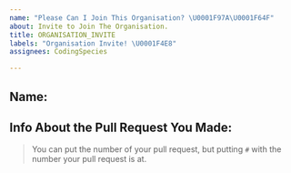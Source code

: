 ```yaml
---
name: "Please Can I Join This Organisation? \U0001F97A\U0001F64F"
about: Invite to Join The Organisation.
title: ORGANISATION_INVITE
labels: "Organisation Invite! \U0001F4E8"
assignees: CodingSpecies

---
```


## Name: 

## Info About the Pull Request You Made: 

> You can put the number of your pull request, but putting `#` with the number your pull request is at.
